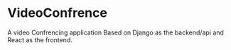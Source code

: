 # VideoConfrence
A video Confrencing application Based on Django as the backend/api and React as the frontend.
